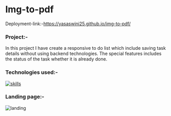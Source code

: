 # Img-to-pdf
Deployment-link:-https://yasaswini25.github.io/img-to-pdf/
### Project:-
In this project I have create a responsive to do list which include saving task details  without using backend technologies.
The special features includes the status of the task whether it is already done.
### Technologies used:-
[![skills](https://skillicons.dev/icons?i=html,css,js,api)](https://skillicons.dev)
### Landing page:-
![landing]()
